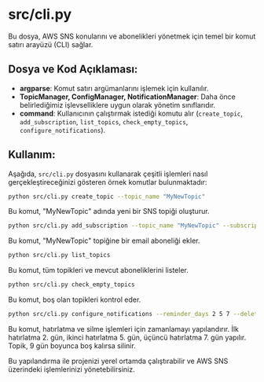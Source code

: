 
# src/cli.py

Bu dosya, AWS SNS konularını ve abonelikleri yönetmek için temel bir komut satırı arayüzü (CLI) sağlar.

## Dosya ve Kod Açıklaması:

- **argparse**: Komut satırı argümanlarını işlemek için kullanılır.
- **TopicManager, ConfigManager, NotificationManager**: Daha önce belirlediğimiz işlevselliklere uygun olarak yönetim sınıflarıdır.
- **command**: Kullanıcının çalıştırmak istediği komutu alır (`create_topic`, `add_subscription`, `list_topics`, `check_empty_topics`, `configure_notifications`).

## Kullanım:

Aşağıda, `src/cli.py` dosyasını kullanarak çeşitli işlemleri nasıl gerçekleştireceğinizi gösteren örnek komutlar bulunmaktadır:

```bash
python src/cli.py create_topic --topic_name "MyNewTopic"
```
Bu komut, "MyNewTopic" adında yeni bir SNS topiği oluşturur.

```bash
python src/cli.py add_subscription --topic_name "MyNewTopic" --subscription_type "email" --endpoint "example@example.com"
```
Bu komut, "MyNewTopic" topiğine bir email aboneliği ekler.

```bash
python src/cli.py list_topics
```
Bu komut, tüm topikleri ve mevcut aboneliklerini listeler.

```bash
python src/cli.py check_empty_topics
```
Bu komut, boş olan topikleri kontrol eder.

```bash
python src/cli.py configure_notifications --reminder_days 2 5 7 --deletion_days 9
```
Bu komut, hatırlatma ve silme işlemleri için zamanlamayı yapılandırır. İlk hatırlatma 2. gün, ikinci hatırlatma 5. gün, üçüncü hatırlatma 7. gün yapılır. Topik, 9 gün boyunca boş kalırsa silinir.

Bu yapılandırma ile projenizi yerel ortamda çalıştırabilir ve AWS SNS üzerindeki işlemlerinizi yönetebilirsiniz.
